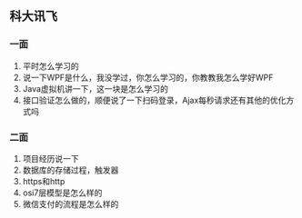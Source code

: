 ## 科大讯飞

### 一面

1. 平时怎么学习的
2. 说一下WPF是什么，我没学过，你怎么学习的，你教教我怎么学好WPF
3. Java虚拟机讲一下，这一块是怎么学习的
4. 接口验证怎么做的，顺便说了一下扫码登录，Ajax每秒请求还有其他的优化方式吗



### 二面

1. 项目经历说一下
2. 数据库的存储过程，触发器
3. https和http
4. osi7层模型是怎么样的
5. 微信支付的流程是怎么样的